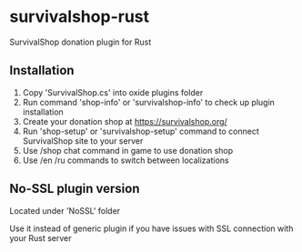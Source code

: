 # survivalshop-rust
SurvivalShop donation plugin for Rust

## Installation

1) Copy 'SurvivalShop.cs' into oxide plugins folder
2) Run command 'shop-info' or 'survivalshop-info' to check up plugin installation
3) Create your donation shop at https://survivalshop.org/
4) Run 'shop-setup' or 'survivalshop-setup' command to connect SurvivalShop site to your server
5) Use /shop chat command in game to use donation shop
6) Use /en /ru commands to switch between localizations

## No-SSL plugin version

Located under 'NoSSL' folder

Use it instead of generic plugin if you have issues with SSL connection with your Rust server